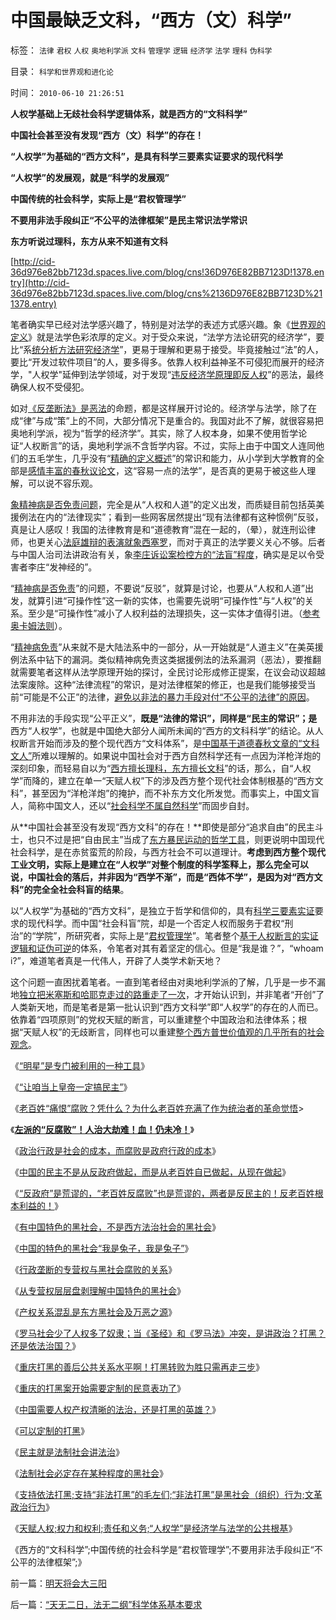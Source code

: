 # 中国最缺乏文科，“西方（文）科学”

标签： `法律` `君权` `人权` `奥地利学派` `文科` `管理学` `逻辑` `经济学` `法学` `理科` `伪科学` 

目录： `科学和世界观和进化论`

时间： `2010-06-10 21:26:51`

**人权学基础上无歧社会科学逻辑体系，就是西方的“文科科学”**

**中国社会甚至没有发现“西方（文）科学”的存在！**

**“人权学”为基础的“西方文科”，是具有科学三要素实证要求的现代科学**

**“人权学”的发展观，就是“科学的发展观”**

**中国传统的社会科学，实际上是“君权管理学”**

**不要用非法手段纠正“不公平的法律框架”是民主常识法学常识**

**东方听说过理科，东方从来不知道有文科**

[http://cid-36d976e82bb7123d.spaces.live.com/blog/cns!36D976E82BB7123D!1378.entry](http://cid-36d976e82bb7123d.spaces.live.com/blog/cns%2136D976E82BB7123D%211378.entry)

笔者确实早已经对法学感兴趣了，特别是对法学的表述方式感兴趣。象《[世界观的定义](../../../2010/2/11/世界观方法论和意识行为的参考定义.md)》就是法学色彩浓厚的定义。对于受众来说，“法学方法论研究的经济学”，要比“系[统分析方法研究经济学](../../../2009/5/4/使用Aorasms的角色分析社会经济流程.md)”，更易于理解和更易于接受。毕竟接触过“法”的人，要比“开发过软件项目”的人，要多得多。依靠人权利益神圣不可侵犯而展开的经济学，"人权学"延伸到法学领域，对于发现“[违反经济学原理即反人权](../../../2009/12/7/经济学中的科学和最朴素的成本效益定律.md)”的恶法，最终确保人权不受侵犯。

如对[《反垄断法》是恶法](../../../2009/9/14/垄断的合理性在于产权拥有的合法性.md)的命题，都是这样展开讨论的。经济学与法学，除了在成“律”与成“策”上的不同，大部分情况下是重合的。我国对此不了解，就很容易把奥地利学派，视为“哲学的经济学”。其实，除了人权本身，如果不使用哲学论证“人权断言”的话，奥地利学派不含哲学内容。不过，实际上由于中国文人连同他们的五毛学生，几乎没有“[精确的定义概述](../../../2009/5/19/疑证与实证的精确语义，及疑证从无.md)”的常识和能力，从小学到大学教育的全部是[感情丰富的春秋议论文](../../../2010/1/17/春秋笔法三步曲.md)，这“容易一点的法学”，是否真的更易于被这些人理解，可以说不容乐观。

[象精神病是否免责问题](../../../2010/3/24/再辩人权人道之精神病不应免责.md)，完全是从“人权和人道”的定义出发，而质疑目前包括英美援例法在内的“法律现实”；看到一些网客居然提出“现有法律都有这种惯例”反驳，真是让人感叹！我国的法律教育是和“道德教育”混在一起的，（晕），就连刑讼律师，也更关心[法庭雄辩的表演就象西塞罗](../../../2009/6/1/汉语和西语，诡辩和演讲，西塞罗和凯撒.md)，而对于真正的法学要义关心不够。后者与中国人治司法讲政治有关，象[李庄诉讼案检控方的“法盲”程度](../../../2010/3/23/万里长城更令国人骄傲.md)，确实是足以令受害者李庄“发神经的”。

“[精神病是否免责](../../../2010/3/26/“精神病（犯）免责”侵犯人权歪曲法理.md)”的问题，不要说“反驳”，就算是讨论，也要从“人权和人道”出发，就算引进“可操作性”这一新的实体，也需要先说明“可操作性”与“人权”的关系。至少是“可操作性”减小了人权利益的法理损失，这一实体才值得引进。（[参考奥卡姆法则](../../../2010/1/5/存实除虚的奥卡姆剃刀法则.md)）。

“[精神病免责](../../../2009/6/6/上访，精神病院，人权和人道主义.md)”从来就不是大陆法系中的一部分，从一开始就是“人道主义”在美英援例法系中钻下的漏洞。类似精神病免责这类据援例法的法系漏洞（恶法），要推翻就需要笔者这样从法学原理开始的探讨，全民讨论形成修正提案，在议会动议超越法案废除。这种“法律流程”的常识，是对法律框架的修正，也是我们能够接受当前“可能是不公正”的法律，[避免以非法的暴力手段对付“不公平的法律”的原因](../../../2009/8/19/法制“不公平”不是暴力颠覆法制框架的理由.md)。

不用非法的手段实现“公平正义”，**既是“法律的常识”，同样是“民主的常识”；是**西方“人权学”，也就是中国绝大部分人闻所未闻的“西方的文科科学”的结论。从人权断言开始而涉及的整个现代西方“文科体系”，是[中国基于道德春秋文章的“文科文人”](../../../2010/1/18/科学发展观不再需要春秋笔法道德文章.md)所难以理解的。如果说中国社会对于西方自然科学还有一点因为洋枪洋炮的深刻印象，而轻易自以为“[西方擅长理科，东方擅长文科](../../../2009/4/17/形意思维：科学类思维和哲学类思维的根本区别.md)”的话，那么，自“人权学”而降的，建立在单一“天赋人权”下的涉及西方整个现代社会体制根基的“西方文科”，甚至因为“洋枪洋炮”的掩护，而不补东方文化所发觉。而事实上，中国文盲人，简称中国文人，还以“[社会科学不属自然科学](../../../2010/1/15/中西古今唯心社会科学的共同论证手法.md)”而固步自封。

从**中国社会甚至没有发现“西方文科”的存在！**即使是部分“追求自由”的民主斗士，也只不过是把“自由民主”当成了[东方暴民运动的哲学工具](../../../2010/3/3/为什么历史治乱循环总是不息更残暴？.md)，则更说明中国现代社会科学，是在赤贫蛮荒的阶段，与西方社会不可以道理计。**考虑到西方整个现代工业文明，实际上是建立在“人权学”对整个制度的科学筌释上，那么完全可以说，中国社会的落后，并非因为“西学不渐”，而是“西体不学”，是因为对“西方文科”的完全全社会科盲的结果**。

以“人权学”为基础的“西方文科”，是独立于哲学和信仰的，具有[科学三要素实证](../../../2009/6/5/构成科学完备性的基础断言就是三要素.md)要求的现代科学。而中国“社会科盲”院，却是一个否定人权而服务于君权“刑治”的“学院”，所研究者，实际上是“[君权管理学](../../../2010/1/22/管理学向经济学靠拢“产权细分”.md)”。笔者整个[基于人权断言的实证逻辑和证伪可逆](../../../2010/1/21/三种现代经济学体系和经济学的科学实证源.md)的体系，令笔者对其有着坚定的信心。但是“我是谁？”，“whoam i?”，难道笔者真是一代伟人，开辟了人类学术新天地？

这个问题一直困扰着笔者。一直到笔者经由对奥地利学派的了解，几乎是一步不漏地[独立把米塞斯和哈耶克走过的路重走了一次](../../../2010/1/21/奥地利学派，孤独的自由战士.md)，才开始认识到，并非笔者“开创”了人类新天地，而是笔者是第一批认识到“西方文科学”即“人权学”的存在的人而已。依靠着“四项原则”的党权天赋的断言，可以重建整个中国政治和法律体系；根据“天赋人权”的无歧断言，同样也可以重建[整个西方普世价值观的几乎所有的社会观念](../../../2009/7/15/人权普世价值观——伟大的国际歌.md)。

《[“明星”是专门被利用的一种工具](../../../2010/2/23/当明星搏出名有啥好处.md)》

《[“让咱当上皇帝一定搞民主”](http://blog.sina.com.cn/s/blog_5563a64d0100gvo4.html)》

《[老百姓“痛恨”腐败？凭什么？为什么老百姓充满了作为统治者的革命觉悟](../../../2010/2/25/痛恨腐败反腐败，皇帝不急太监急.md)>

《[**左派的“反腐败”！人治大劫难！血！仍未冷！**](http://blog.sina.com.cn/s/blog_5563a64d0100gw4l.html)》

《[政治行政是社会的成本，而腐败是政府行政的成本](../../../2010/2/26/行政是社会的成本，而腐败是行政的成本.md)》

《[中国的民主不是从反政府做起，而是从老百姓自已做起，从现在做起](../../../2010/2/26/中国的民主只不过就是从自已做起，从现在做起.md)》

《[“反政府”是荒谬的，“老百姓反腐败”也是荒谬的，两者是反民主的！反老百姓根本利益的！](../../../2010/2/26/“反政府”是荒谬的.md)》

《[有中国特色的黑社会，不是西方法治社会的黑社会](../../../2010/2/27/有中国特色的黑社会.md)》

《[中国的特色的黑社会“我是兔子，我是兔子”](../../../2010/2/27/扬我警威“我是兔子，我是兔子”.md)》

《[行政垄断的专营权与黑社会腐败的关系](../../../2010/2/28/行政垄断的专营权与黑社会腐败的关系.md)》

《[从专营权层层盘剥理解中国特色的黑社会](../../../2010/2/28/从专营权层层盘剥理解中国特色的黑社会.md)》

《[产权关系混乱是东方黑社会及万恶之源](../../../2010/3/1/产权关系混乱催生中国特色的黑社会.md)》

《[罗马社会少了人权多了奴隶；当《圣经》和《罗马法》冲突，是讲政治？打黑？还是依法治国？](../../../2010/5/7/罗马社会只少了人权仅多了奴隶.md)》

《[重庆打黑的善后公共关系水平啊！打黑转败为胜只需再走三步](../../../2010/4/26/请勿与国际游资里应外合打破中国防线.md)》

《[重庆的打黑案开始需要定制的民意表功了](../../../2010/4/14/指数期货创造价值吗？对行情的影响是什么？.md)》

《[中国需要人权产权清晰的法治，还是打黑的英雄？](../../../2010/3/1/中国需要人权产权清晰的法治吗？.md)》

《[可以定制的打黑](../../../2009/10/11/可以定制的打黑.md)》

《[民主就是法制社会讲法治](http://hi.baidu.com/darthchn/blog/item/cd63288e007daef3513d9299.html)》

《[法制社会必定存在某种程度的黑社会](http://blog.sina.com.cn/s/blog_5563a64d0100f8ua.html)》

《[支持依法打黑;支持“非法打黑”的毛左们;“非法打黑”是黑社会（组织）行为;文革政治行为](../../../2010/6/10/支持广州等地政府依法打黑.md)》

《[天赋人权;权力和权利;责任和义务;“人权学”是经济学与法学的公共根基](../../../2010/6/10/“人权学”是经济学与法学的共同根基.md)》

《西方的“文科科学”;中国传统的社会科学是“君权管理学”;不要用非法手段纠正“不公平的法律框架”;》



前一篇：[明天将会大三阳](../../../2010/6/10/明天将会大三阳.md)

后一篇：[“天无二日，法无二纲”科学体系基本要求](../../../2010/6/10/“天无二日，法无二纲”科学体系基本要求.md)